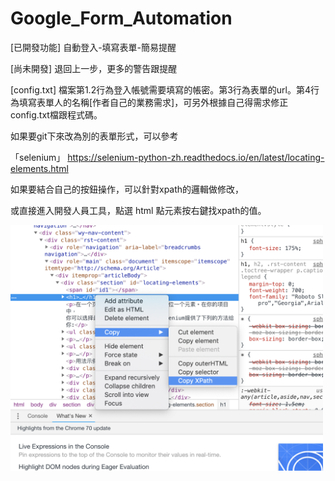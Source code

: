 # Google_Form_Automation

[已開發功能] 自動登入-填寫表單-簡易提醒

[尚未開發] 退回上一步，更多的警告跟提醒

[config.txt] 檔案第1.2行為登入帳號需要填寫的帳密。第3行為表單的url。第4行為填寫表單人的名稱[作者自己的業務需求]，可另外根據自己得需求修正config.txt檔跟程式碼。



如果要git下來改為別的表單形式，可以參考

「selenium」
https://selenium-python-zh.readthedocs.io/en/latest/locating-elements.html

如果要結合自己的按鈕操作，可以針對xpath的邏輯做修改，

或直接進入開發人員工具，點選 html 點元素按右鍵找xpath的值。

<img width='500px' src="https://github.com/leeivan1007/Google_Form_Automation/blob/master/demo.png"/>


